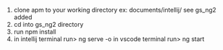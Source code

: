 1) clone apm to your working directory
ex: documents/intellij/
see gs_ng2 added
2) cd into gs_ng2 directory
3) run npm install
4) in intellij terminal run> ng serve -o
in vscode terminal run> ng start
